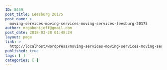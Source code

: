 ```yaml
---
ID: 8469
post_title: Leesburg 20175
post_name: >
  moving-services-moving-services-moving-services-leesburg-20175
author: mrgabonijeff@gmail.com
post_date: 2018-03-28 01:48:24
layout: page
link: >
  http://localhost/wordpress/moving-services-moving-services-moving-services-leesburg-20175/
published: true
tags: [ ]
categories: [ ]
---
```

